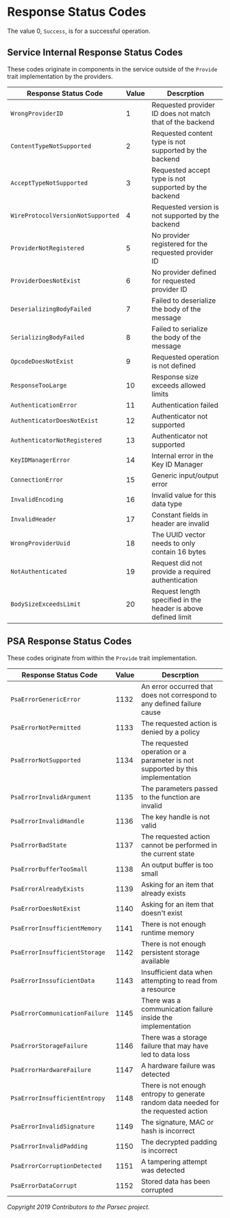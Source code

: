 # Response Status Codes

The value 0, `Success`, is for a successful operation.

## Service Internal Response Status Codes

These codes originate in components in the service outside of the `Provide` trait implementation by
the providers.

| Response Status Code              | Value | Descrption                                                    |
|-----------------------------------|-------|---------------------------------------------------------------|
| `WrongProviderID`                 | 1     | Requested provider ID does not match that of the backend      |
| `ContentTypeNotSupported`         | 2     | Requested content type is not supported by the backend        |
| `AcceptTypeNotSupported`          | 3     | Requested accept type is not supported by the backend         |
| `WireProtocolVersionNotSupported` | 4     | Requested version is not supported by the backend             |
| `ProviderNotRegistered`           | 5     | No provider registered for the requested provider ID          |
| `ProviderDoesNotExist`            | 6     | No provider defined for requested provider ID                 |
| `DeserializingBodyFailed`         | 7     | Failed to deserialize the body of the message                 |
| `SerializingBodyFailed`           | 8     | Failed to serialize the body of the message                   |
| `OpcodeDoesNotExist`              | 9     | Requested operation is not defined                            |
| `ResponseTooLarge`                | 10    | Response size exceeds allowed limits                          |
| `AuthenticationError`             | 11    | Authentication failed                                         |
| `AuthenticatorDoesNotExist`       | 12    | Authenticator not supported                                   |
| `AuthenticatorNotRegistered`      | 13    | Authenticator not supported                                   |
| `KeyIDManagerError`               | 14    | Internal error in the Key ID Manager                          |
| `ConnectionError`                 | 15    | Generic input/output error                                    |
| `InvalidEncoding`                 | 16    | Invalid value for this data type                              |
| `InvalidHeader`                   | 17    | Constant fields in header are invalid                         |
| `WrongProviderUuid`               | 18    | The UUID vector needs to only contain 16 bytes                |
| `NotAuthenticated`                | 19    | Request did not provide a required authentication             |
| `BodySizeExceedsLimit`            | 20    | Request length specified in the header is above defined limit |

## PSA Response Status Codes

These codes originate from within the `Provide` trait implementation.

| Response Status Code           | Value | Descrption                                                                          |
|--------------------------------|-------|-------------------------------------------------------------------------------------|
| `PsaErrorGenericError`         | 1132  | An error occurred that does not correspond to any defined failure cause             |
| `PsaErrorNotPermitted`         | 1133  | The requested action is denied by a policy                                          |
| `PsaErrorNotSupported`         | 1134  | The requested operation or a parameter is not supported by this implementation      |
| `PsaErrorInvalidArgument`      | 1135  | The parameters passed to the function are invalid                                   |
| `PsaErrorInvalidHandle`        | 1136  | The key handle is not valid                                                         |
| `PsaErrorBadState`             | 1137  | The requested action cannot be performed in the current state                       |
| `PsaErrorBufferTooSmall`       | 1138  | An output buffer is too small                                                       |
| `PsaErrorAlreadyExists`        | 1139  | Asking for an item that already exists                                              |
| `PsaErrorDoesNotExist`         | 1140  | Asking for an item that doesn't exist                                               |
| `PsaErrorInsufficientMemory`   | 1141  | There is not enough runtime memory                                                  |
| `PsaErrorInsufficientStorage`  | 1142  | There is not enough persistent storage available                                    |
| `PsaErrorInssuficientData`     | 1143  | Insufficient data when attempting to read from a resource                           |
| `PsaErrorCommunicationFailure` | 1145  | There was a communication failure inside the implementation                         |
| `PsaErrorStorageFailure`       | 1146  | There was a storage failure that may have led to data loss                          |
| `PsaErrorHardwareFailure`      | 1147  | A hardware failure was detected                                                     |
| `PsaErrorInsufficientEntropy`  | 1148  | There is not enough entropy to generate random data needed for the requested action |
| `PsaErrorInvalidSignature`     | 1149  | The signature, MAC or hash is incorrect                                             |
| `PsaErrorInvalidPadding`       | 1150  | The decrypted padding is incorrect                                                  |
| `PsaErrorCorruptionDetected`   | 1151  | A tampering attempt was detected                                                    |
| `PsaErrorDataCorrupt`          | 1152  | Stored data has been corrupted                                                      |

*Copyright 2019 Contributors to the Parsec project.*
